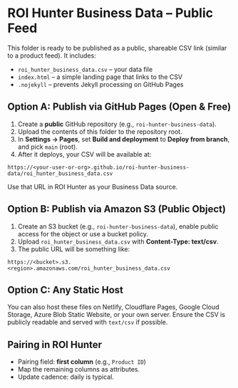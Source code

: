 
# ROI Hunter Business Data – Public Feed

This folder is ready to be published as a public, shareable CSV link (similar to a product feed). It includes:

- `roi_hunter_business_data.csv` – your data file
- `index.html` – a simple landing page that links to the CSV
- `.nojekyll` – prevents Jekyll processing on GitHub Pages

## Option A: Publish via GitHub Pages (Open & Free)

1. Create a **public** GitHub repository (e.g., `roi-hunter-business-data`).
2. Upload the contents of this folder to the repository root.
3. In **Settings → Pages**, set **Build and deployment** to **Deploy from branch**, and pick `main` (root).
4. After it deploys, your CSV will be available at:

```
https://<your-user-or-org>.github.io/roi-hunter-business-data/roi_hunter_business_data.csv
```

Use that URL in ROI Hunter as your Business Data source.

## Option B: Publish via Amazon S3 (Public Object)

1. Create an S3 bucket (e.g., `roi-hunter-business-data`), enable public access for the object or use a bucket policy.
2. Upload `roi_hunter_business_data.csv` with **Content-Type: text/csv**.
3. The public URL will be something like:

```
https://<bucket>.s3.<region>.amazonaws.com/roi_hunter_business_data.csv
```

## Option C: Any Static Host

You can also host these files on Netlify, Cloudflare Pages, Google Cloud Storage, Azure Blob Static Website, or your own server. Ensure the CSV is publicly readable and served with `text/csv` if possible.

## Pairing in ROI Hunter

- Pairing field: **first column** (e.g., `Product ID`)
- Map the remaining columns as attributes.
- Update cadence: daily is typical.

